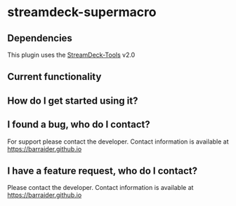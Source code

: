 # streamdeck-supermacro

## Dependencies
This plugin uses the [StreamDeck-Tools](https://github.com/BarRaider/streamdeck-tools) v2.0

## Current functionality

## How do I get started using it?

## I found a bug, who do I contact?
For support please contact the developer. Contact information is available at https://barraider.github.io

## I have a feature request, who do I contact?
Please contact the developer. Contact information is available at https://barraider.github.io